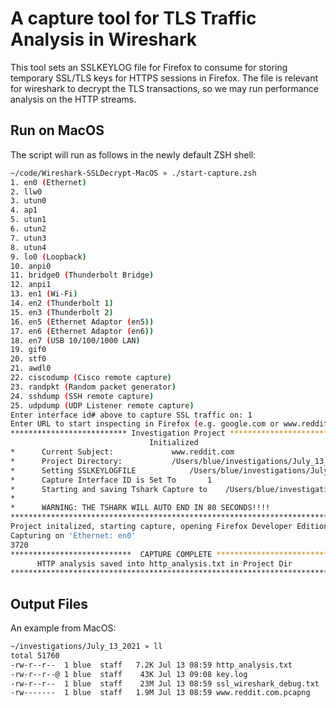 # A capture tool for TLS Traffic Analysis in Wireshark
This tool sets an SSLKEYLOG file for Firefox to consume for storing temporary SSL/TLS keys for HTTPS sessions in Firefox.
The file is relevant for wireshark to decrypt the TLS transactions, so we may run performance analysis on the HTTP streams.

## Run on MacOS
The script will run as follows in the newly default ZSH shell:
```bash
~/code/Wireshark-SSLDecrypt-MacOS » ./start-capture.zsh                                                        130 ↵ blue@mjolnir
1. en0 (Ethernet)
2. llw0
3. utun0
4. ap1
5. utun1
6. utun2
7. utun3
8. utun4
9. lo0 (Loopback)
10. anpi0
11. bridge0 (Thunderbolt Bridge)
12. anpi1
13. en1 (Wi-Fi)
14. en2 (Thunderbolt 1)
15. en3 (Thunderbolt 2)
16. en5 (Ethernet Adaptor (en5))
17. en6 (Ethernet Adaptor (en6))
18. en7 (USB 10/100/1000 LAN)
19. gif0
20. stf0
21. awdl0
22. ciscodump (Cisco remote capture)
23. randpkt (Random packet generator)
24. sshdump (SSH remote capture)
25. udpdump (UDP Listener remote capture)
Enter interface id# above to capture SSL traffic on: 1
Enter URL to start inspecting in Firefox (e.g. google.com or www.reddit.com): www.reddit.com
************************** Investigation Project **************************
                               Initialized
*      Current Subject:				www.reddit.com
*      Project Directory:			/Users/blue/investigations/July_13_2021/
*      Setting SSLKEYLOGFILE			/Users/blue/investigations/July_13_2021/key.log
*      Capture Interface ID is Set To		1
*      Starting and saving Tshark Capture to	/Users/blue/investigations/July_13_2021//www.reddit.com.pcapng
*
*      WARNING: THE TSHARK WILL AUTO END IN 80 SECONDS!!!!
***************************************************************************
Project initalized, starting capture, opening Firefox Developer Edition..
Capturing on 'Ethernet: en0'
3720
***************************  CAPTURE COMPLETE *****************************
      HTTP analysis saved into http_analysis.txt in Project Dir
***************************************************************************
```

## Output Files
An example from MacOS:
```bash
~/investigations/July_13_2021 » ll                                                                                                                                                                                           blue@mjolnir
total 51760
-rw-r--r--  1 blue  staff   7.2K Jul 13 08:59 http_analysis.txt
-rw-r--r--@ 1 blue  staff    43K Jul 13 09:08 key.log
-rw-r--r--  1 blue  staff    23M Jul 13 08:59 ssl_wireshark_debug.txt
-rw-------  1 blue  staff   1.9M Jul 13 08:59 www.reddit.com.pcapng
```
